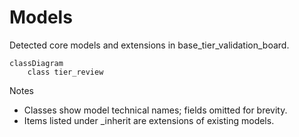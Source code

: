 # Models

Detected core models and extensions in base_tier_validation_board.

```mermaid
classDiagram
    class tier_review
```

Notes
- Classes show model technical names; fields omitted for brevity.
- Items listed under _inherit are extensions of existing models.
